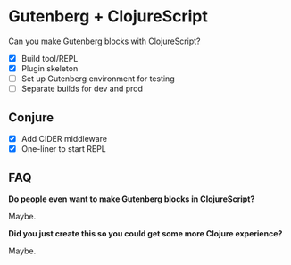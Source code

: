 # Gutenberg + ClojureScript #

Can you make Gutenberg blocks with ClojureScript?

* [X] Build tool/REPL
* [X] Plugin skeleton
* [ ] Set up Gutenberg environment for testing
* [ ] Separate builds for dev and prod

## Conjure

* [X] Add CIDER middleware
* [X] One-liner to start REPL

## FAQ ##

**Do people even want to make Gutenberg blocks in ClojureScript?**

Maybe.

**Did you just create this so you could get some more Clojure experience?**

Maybe.
